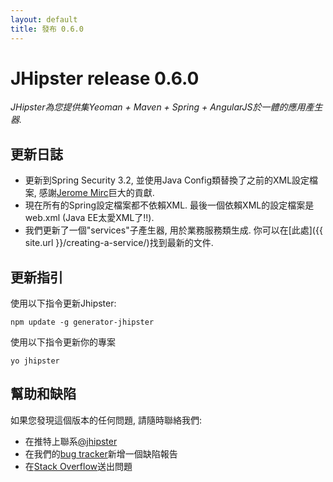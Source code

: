 ```yaml
---
layout: default
title: 發布 0.6.0
---
```


JHipster release 0.6.0
==================

*JHipster為您提供集Yeoman + Maven + Spring + AngularJS於一體的應用產生器.*

更新日誌
----------

- 更新到Spring Security 3.2, 並使用Java Config類替換了之前的XML設定檔案, 感謝[Jerome Mirc](https://twitter.com/JeromeMirc)巨大的貢獻.
- 現在所有的Spring設定檔案都不依賴XML. 最後一個依賴XML的設定檔案是web.xml (Java EE太愛XML了!!).
- 我們更新了一個"services"子產生器, 用於業務服務類生成. 你可以在[此處]({{ site.url }}/creating-a-service/)找到最新的文件.

更新指引
------------

使用以下指令更新Jhipster:

```
npm update -g generator-jhipster
```

使用以下指令更新你的專案

```
yo jhipster
```

幫助和缺陷
--------------

如果您發現這個版本的任何問題, 請隨時聯絡我們:

- 在推特上聯系[@jhipster](https://twitter.com/jhipster)
- 在我們的[bug tracker](https://github.com/jhipster/generator-jhipster/issues?state=open)新增一個缺陷報告
- 在[Stack Overflow](http://stackoverflow.com/tags/jhipster/info)送出問題
